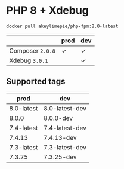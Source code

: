 # PHP 8 + Xdebug

```
docker pull akeylimepie/php-fpm:8.0-latest
```

| | prod | dev |
| --- | --- | --- |
| Composer `2.0.8` | &check; | &check; |
| Xdebug `3.0.1` |  | &check; |

## Supported tags

| prod | dev |
| --- | --- |
| 8.0-latest | 8.0-latest-dev |
| 8.0.0 | 8.0.0-dev |
| 7.4-latest | 7.4-latest-dev |
| 7.4.13 | 7.4.13-dev |
| 7.3-latest | 7.3-latest-dev |
| 7.3.25 | 7.3.25-dev |

